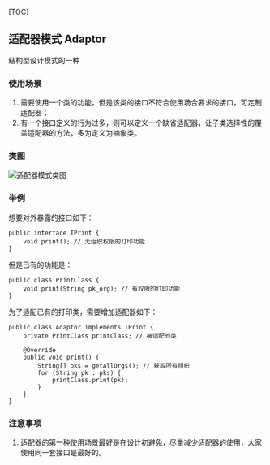 [TOC]
## 适配器模式 Adaptor
结构型设计模式的一种
### 使用场景
1. 需要使用一个类的功能，但是该类的接口不符合使用场合要求的接口，可定制适配器；
2. 有一个接口定义的行为过多，则可以定义一个缺省适配器，让子类选择性的覆盖适配器的方法，多为定义为抽象类。

### 类图
![适配器模式类图](Blogs/attachments/graphs/design-pattern/适配器模式.png)
### 举例
想要对外暴露的接口如下：
```
public interface IPrint {
    void print(); // 无组织权限的打印功能
}
```
但是已有的功能是：
```
public class PrintClass {
    void print(String pk_org); // 有权限的打印功能
}
```
为了适配已有的打印类，需要增加适配器如下：
```
public class Adaptor implements IPrint {
    private PrintClass printClass; // 被适配的类

    @Override
    public void print() {
        String[] pks = getAllOrgs(); // 获取所有组织
        for (String pk : pks) {
            printClass.print(pk);
        }
    }
}
```
### 注意事项
1. 适配器的第一种使用场景最好是在设计初避免，尽量减少适配器的使用，大家使用同一套接口是最好的。
